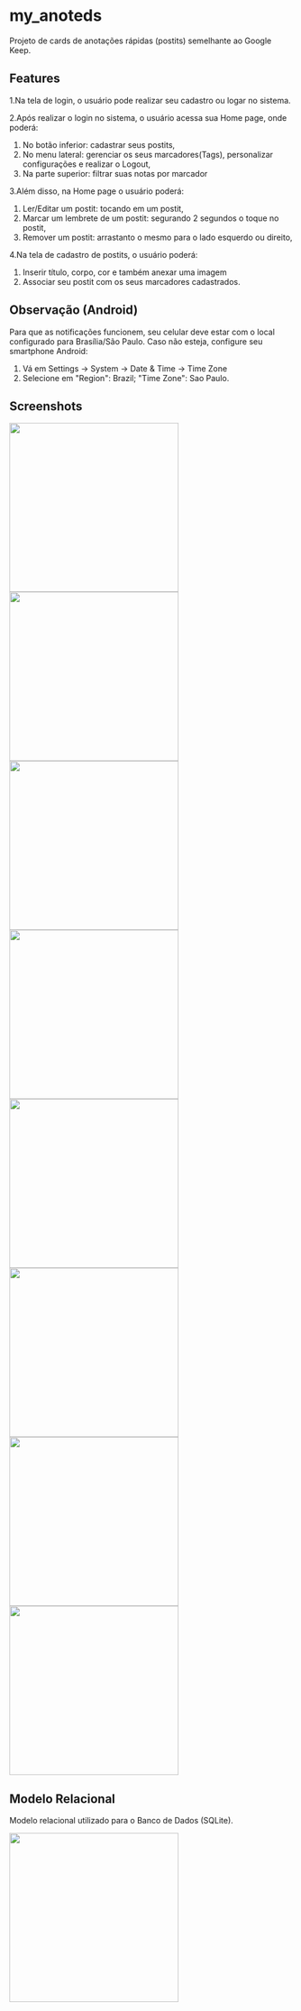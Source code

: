 # my_anoteds
Projeto de cards de anotações rápidas (postits) semelhante ao Google Keep.

## Features
1.Na tela de login, o usuário pode realizar seu cadastro ou logar no sistema.

2.Após realizar o login no sistema, o usuário acessa sua Home page, onde poderá:
  1. No botão inferior: cadastrar seus postits,
  2. No menu lateral: gerenciar os seus marcadores(Tags), personalizar configurações e realizar o Logout,
  3. Na parte superior: filtrar suas notas por marcador
  
3.Além disso, na Home page o usuário poderá:
  1. Ler/Editar um postit: tocando em um postit,
  2. Marcar um lembrete de um postit: segurando 2 segundos o toque no postit,
  3. Remover um postit: arrastanto o mesmo para o lado esquerdo ou direito,
  
4.Na tela de cadastro de postits, o usuário poderá:
  1. Inserir título, corpo, cor e também anexar uma imagem
  2. Associar seu postit com os seus marcadores cadastrados.
  
## Observação (Android)
Para que as notificações funcionem, seu celular deve estar com o local configurado para Brasília/São Paulo.
Caso não esteja, configure seu smartphone Android:

1. Vá em Settings -> System -> Date & Time -> Time Zone
2. Selecione em "Region": Brazil; "Time Zone": Sao Paulo.

## Screenshots
<img src="screenshots_readme/MyAnoteds_1_cadastro.png" width="300"> 
<img src="screenshots_readme/MyAnoteds_2_cadastro_postit.png" width="300">

<img src="screenshots_readme/MyAnoteds_3_cadastro_marker.png" width="300">
<img src="screenshots_readme/MyAnoteds_4_marcar.png" width="300">

<img src="screenshots_readme/MyAnoteds_5_homePage.png" width="300">
<img src="screenshots_readme/MyAnoteds_6_filtroPostit.png" width="300">

<img src="screenshots_readme/MyAnoteds_7_configurarLembrete.png" width="300">
<img src="screenshots_readme/MyAnoteds_8_temaEscuro.png" width="300">

## Modelo Relacional
Modelo relacional utilizado para o Banco de Dados (SQLite).

<img src="screenshots_readme/MyAnoteds_modeloRelacional.jpg" width="300">

 
 
